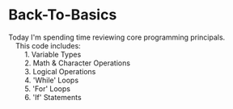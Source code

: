 # Back-To-Basics
Today I'm spending time reviewing core programming principals. 
<br>
&emsp;This code includes: 
<br>&emsp;&emsp; 1. Variable Types
<br>&emsp;&emsp; 2. Math & Character Operations
<br>&emsp;&emsp; 3. Logical Operations
<br>&emsp;&emsp; 4. 'While' Loops
<br>&emsp;&emsp; 5. 'For' Loops
<br>&emsp;&emsp; 6. 'If' Statements
